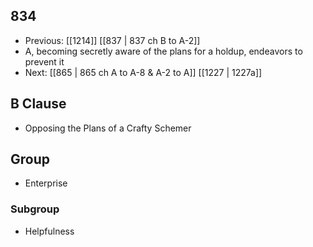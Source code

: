 ## 834
- Previous: [[1214]] [[837 | 837 ch B to A-2]] 
- A, becoming secretly aware of the plans for a holdup, endeavors to prevent it
- Next: [[865 | 865 ch A to A-8 &amp; A-2 to A]] [[1227 | 1227a]] 

## B Clause
- Opposing the Plans of a Crafty Schemer

## Group
- Enterprise

### Subgroup
- Helpfulness


